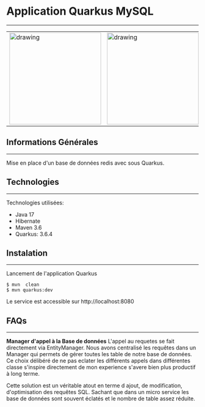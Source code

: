 ## <h1>Application Quarkus MySQL</h1>
***

<table><tr>
  <td><img src="https://th.bing.com/th/id/OIP.pWQN5n8eqyY2qMH7tlAabQHaEP?rs=1&pid=ImgDetMain" alt="drawing" height="240px"/></td>
  <td><img src="https://blog.desdelinux.net/wp-content/uploads/2023/07/MySQL.jpg" alt="drawing" height="240px"/></td>
</tr></table>






## Informations Générales
***
Mise en place d'un base de données redis avec sous Quarkus.

## Technologies
***
Technologies utilisées:
* Java 17
* Hibernate
* Maven 3.6
* Quarkus: 3.6.4
## Instalation
***
Lancement de l'application Quarkus<br>
```
$ mvn  clean
$ mvn quarkus:dev
```
Le service est accessible sur http://localhost:8080

## FAQs
***
**Manager d'appel à la Base de données**
L'appel au requetes se fait directement via EntityManager.
Nous avons centralisé les requêtes dans un Manager qui permets de gérer toutes les table de notre base de données.
Ce choix délibéré de ne pas eclater les différents appels dans différentes classe s'inspire directement de mon experience s'avere bien plus productif à long terme.

Cette solution est un véritable atout en terme d ajout, de modification, d'optimisation des requêtes SQL. 
Sachant que dans un micro service les base de données sont souvent éclatés et le nombre de table assez réduite.


